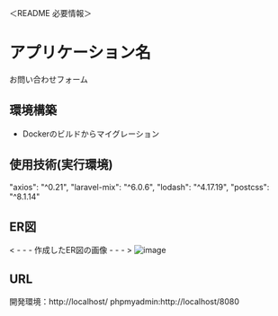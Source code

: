 ＜README 必要情報＞
# アプリケーション名
お問い合わせフォーム
## 環境構築
- Dockerのビルドからマイグレーション

## 使用技術(実行環境)
"axios": "^0.21",
"laravel-mix": "^6.0.6",
"lodash": "^4.17.19",
"postcss": "^8.1.14"

## ER図
< - - - 作成したER図の画像 - - - >
![image](https://github.com/k0922k/-/assets/157289999/c7f8410d-c869-4d17-ae61-47bb6da87592)


## URL
 開発環境：http://localhost/
 phpmyadmin:http://localhost/8080
